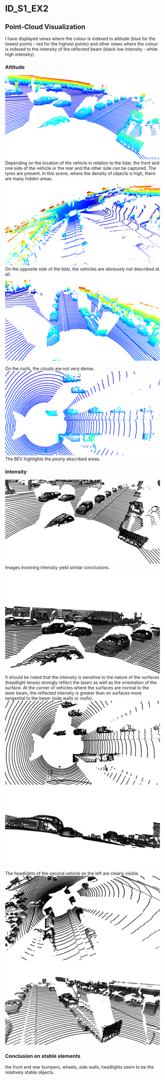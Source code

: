 # ID_S1_EX2
## Point-Cloud Visualization
I have displayed views where the colour is indexed to altitude (blue for the lowest points - red for the highest points) and other views where the colour is indexed to the intensity of the reflected beam (black low intensity - white high intensity).
### Altitude
![plot](./images/id_s1_ex2_height_01.png)
Depending on the location of the vehicle in relation to the lidar, the front and one side of the vehicle or the rear and the other side can be captured.
The tyres are present.
In this scene, where the density of objects is high, there are many hidden areas.
![plot](./images/id_s1_ex2_height_02.png)
On the opposite side of the lidar, the vehicles are obviously not described at all.
![plot](./images/id_s1_ex2_height_03.png)

On the roofs, the clouds are not very dense. 
![plot](./images/id_s1_ex2_height_00.png)
The BEV highlights the poorly described areas.
### Intensity
![plot](./images/id_s1_ex2_int_00.png)
Images involving intensity yield similar conclusions.
![plot](./images/id_s1_ex2_int_01.png)
It should be noted that the intensity is sensitive to the nature of the surfaces (headlight lenses strongly reflect the laser) as well as the orientation of the surface.
At the corner of vehicles where the surfaces are normal to the laser beam, the reflected intensity is greater than on surfaces more tangential to the beam (side walls or roofs).
![plot](./images/id_s1_ex2_int_02.png)
![plot](./images/id_s1_ex2_int_03.png)
The headlights of the second vehicle on the left are clearly visible.
![plot](./images/id_s1_ex2_int_04.png)
![plot](./images/id_s1_ex2_int_05.png)
### Conclusion on stable elements
the front and rear bumpers, wheels, side walls, headlights seem to be the relatively stable objects.